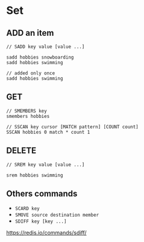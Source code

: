 # Set

## ADD an item
```
// SADD key value [value ...]

sadd hobbies snowboarding
sadd hobbies swimming

// added only once 
sadd hobbies swimming
```

## GET 
```
// SMEMBERS key
smembers hobbies

// SSCAN key cursor [MATCH pattern] [COUNT count]
SSCAN hobbies 0 match * count 1
```

## DELETE 
```
// SREM key value [value ...]

srem hobbies swimming
```

## Others commands 
- `SCARD key` 
- `SMOVE source destination member`
- `SDIFF key [key ...]`

https://redis.io/commands/sdiff/